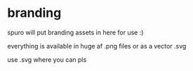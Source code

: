# branding
spuro will put branding assets in here for use :)

everything is available in huge af .png files or as a vector .svg

use .svg where you can pls
